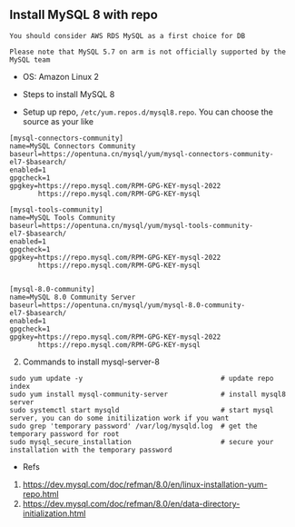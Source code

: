 ## Install MySQL 8 with repo 

`You should consider AWS RDS MySQL as a first choice for DB`

`Please note that MySQL 5.7 on arm is not officially supported by the MySQL team`

* OS: Amazon Linux 2

* Steps to install MySQL 8

* Setup up repo, `/etc/yum.repos.d/mysql8.repo`. You can choose the source as your like

```
[mysql-connectors-community]
name=MySQL Connectors Community
baseurl=https://opentuna.cn/mysql/yum/mysql-connectors-community-el7-$basearch/
enabled=1
gpgcheck=1
gpgkey=https://repo.mysql.com/RPM-GPG-KEY-mysql-2022
       https://repo.mysql.com/RPM-GPG-KEY-mysql

[mysql-tools-community]
name=MySQL Tools Community
baseurl=https://opentuna.cn/mysql/yum/mysql-tools-community-el7-$basearch/
enabled=1
gpgcheck=1
gpgkey=https://repo.mysql.com/RPM-GPG-KEY-mysql-2022
       https://repo.mysql.com/RPM-GPG-KEY-mysql


[mysql-8.0-community]
name=MySQL 8.0 Community Server
baseurl=https://opentuna.cn/mysql/yum/mysql-8.0-community-el7-$basearch/
enabled=1
gpgcheck=1
gpgkey=https://repo.mysql.com/RPM-GPG-KEY-mysql-2022
       https://repo.mysql.com/RPM-GPG-KEY-mysql
```

2. Commands to install mysql-server-8

```shell
sudo yum update -y                                  # update repo index
sudo yum install mysql-community-server             # install mysql8 server
sudo systemctl start mysqld                         # start mysql server, you can do some initilization work if you want 
sudo grep 'temporary password' /var/log/mysqld.log  # get the temporary password for root
sudo mysql_secure_installation                      # secure your installation with the temporary password

```

* Refs

1. https://dev.mysql.com/doc/refman/8.0/en/linux-installation-yum-repo.html
1. https://dev.mysql.com/doc/refman/8.0/en/data-directory-initialization.html


